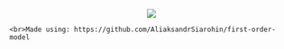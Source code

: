<p align="center">
	<img src="https://bencekotis.com/fastmeme.gif">
	
	<br>Made using: https://github.com/AliaksandrSiarohin/first-order-model
</p>
